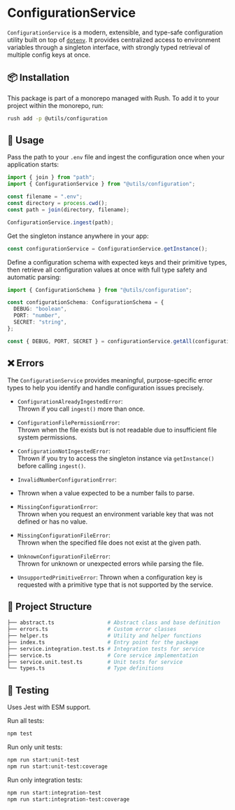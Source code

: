 # ConfigurationService

`ConfigurationService` is a modern, extensible, and type-safe configuration utility built on top of [`dotenv`](https://github.com/motdotla/dotenv).
It provides centralized access to environment variables through a singleton interface, with strongly typed retrieval of multiple config keys at once.

## 📦 Installation

This package is part of a monorepo managed with Rush. To add it to your project within the monorepo, run:

```sh
rush add -p @utils/configuration
```

## 🚀 Usage

Pass the path to your `.env` file and ingest the configuration once when your application starts:

```ts
import { join } from "path";
import { ConfigurationService } from "@utils/configuration";

const filename = ".env";
const directory = process.cwd();
const path = join(directory, filename);

ConfigurationService.ingest(path);
```

Get the singleton instance anywhere in your app:

```ts
const configurationService = ConfigurationService.getInstance();
```

Define a configuration schema with expected keys and their primitive types,
then retrieve all configuration values at once with full type safety and automatic parsing:

```ts
import { ConfigurationSchema } from "@utils/configuration";

const configurationSchema: ConfigurationSchema = {
  DEBUG: "boolean",
  PORT: "number",
  SECRET: "string",
};

const { DEBUG, PORT, SECRET } = configurationService.getAll(configurationSchema);
```

## ❌ Errors

The `ConfigurationService` provides meaningful, purpose-specific error types to help you identify and handle configuration issues precisely.

- `ConfigurationAlreadyIngestedError`:  
  Thrown if you call `ingest()` more than once.

- `ConfigurationFilePermissionError`:  
  Thrown when the file exists but is not readable due to insufficient file system permissions.

- `ConfigurationNotIngestedError`:  
  Thrown if you try to access the singleton instance via `getInstance()` before calling `ingest()`.

- `InvalidNumberConfigurationError`:
- Thrown when a value expected to be a number fails to parse.

- `MissingConfigurationError`:  
  Thrown when you request an environment variable key that was not defined or has no value.

- `MissingConfigurationFileError`:  
  Thrown when the specified file does not exist at the given path.

- `UnknownConfigurationFileError`:  
  Thrown for unknown or unexpected errors while parsing the file.

- `UnsupportedPrimitiveError`:
  Thrown when a configuration key is requested with a primitive type that is not supported by the service.

## 📁 Project Structure

```bash
├── abstract.ts                 # Abstract class and base definition
├── errors.ts                   # Custom error classes
├── helper.ts                   # Utility and helper functions
├── index.ts                    # Entry point for the package
├── service.integration.test.ts # Integration tests for service
├── service.ts                  # Core service implementation
├── service.unit.test.ts        # Unit tests for service
└── types.ts                    # Type definitions
```

## 🧪 Testing

Uses Jest with ESM support.

Run all tests:

```bash
npm test
```

Run only unit tests:

```bash
npm run start:unit-test
npm run start:unit-test:coverage
```

Run only integration tests:

```bash
npm run start:integration-test
npm run start:integration-test:coverage
```